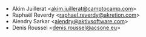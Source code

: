 - Akim Juillerat \<<akim.juillerat@camptocamp.com>\>
- Raphaël Reverdy \<<raphael.reverdy@akretion.com>\>
- Aiendry Sarkar \<<aiendry@aktivsoftware.com>\>
- Denis Roussel \<<denis.roussel@acsone.eu>\>
